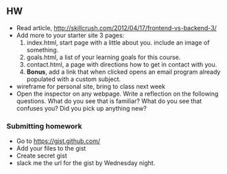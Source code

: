 ## HW
- Read article, http://skillcrush.com/2012/04/17/frontend-vs-backend-3/
- Add more to your starter site 3 pages:
	1. index.html, start page with a little about you. include an image of something.
	2. goals.html, a list of your learning goals for this course.
	3. contact.html, a page with directions how to get in contact with you. 
	4. **Bonus**, add a link that when clicked opens an email program already populated with a custom subject.
- wireframe for personal site, bring to class next week
- Open the inspector on any webpage. Write a reflection on the following questions. What do you see that is familiar? What do you see that confuses you? Did you pick up anything new?

### Submitting homework
- Go to https://gist.github.com/
- Add your files to the gist
- Create secret gist
- slack me the url for the gist by Wednesday night.